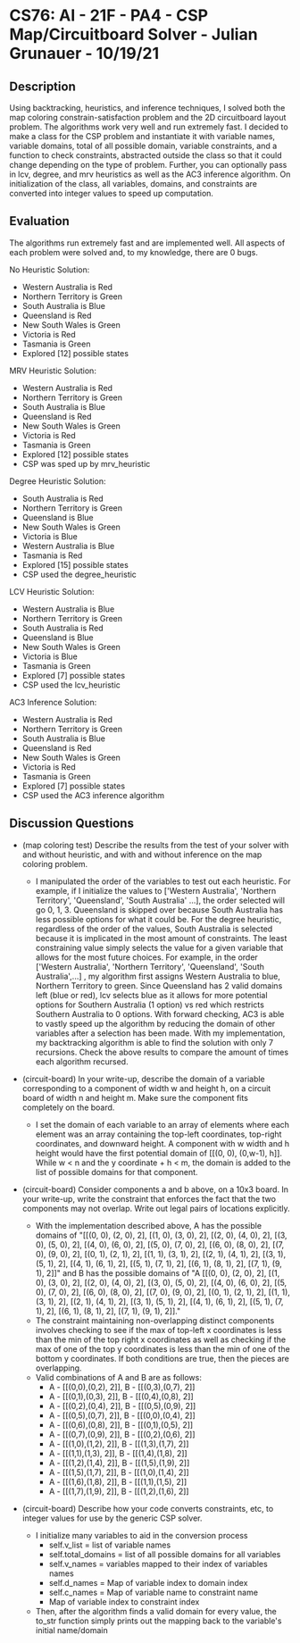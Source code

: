 # CS76: AI - 21F - PA4 - CSP Map/Circuitboard Solver - Julian Grunauer - 10/19/21

## Description
Using backtracking, heuristics, and inference techniques, I solved both the map coloring constrain-satisfaction problem and the 2D circuitboard layout problem. The algorithms work very well and run extremely fast. I decided to make a class for the CSP problem and instantiate it with variable names, variable domains, total of all possible domain, variable constraints, and a function to check constraints, abstracted outside the class so that it could change depending on the type of problem. Further, you can optionally pass in lcv, degree, and mrv heuristics as well as the AC3 inference algorithm. On initialization of the class, all variables, domains, and constraints are converted into integer values to speed up computation. 


## Evaluation
The algorithms run extremely fast and are implemented well. All aspects of each problem were solved and, to my knowledge, there are 0 bugs.  

No Heuristic Solution:
* Western Australia is Red
* Northern Territory is Green
* South Australia is Blue
* Queensland is Red
* New South Wales is Green
* Victoria is Red
* Tasmania is Green
* Explored [12] possible states

MRV Heuristic Solution:
* Western Australia is Red
* Northern Territory is Green
* South Australia is Blue
* Queensland is Red
* New South Wales is Green
* Victoria is Red
* Tasmania is Green
* Explored [12] possible states
* CSP was sped up by mrv_heuristic

Degree Heuristic Solution:
* South Australia is Red
* Northern Territory is Green
* Queensland is Blue
* New South Wales is Green
* Victoria is Blue
* Western Australia is Blue
* Tasmania is Red
* Explored [15] possible states
* CSP used the degree_heuristic

LCV Heuristic Solution:
* Western Australia is Blue
* Northern Territory is Green
* South Australia is Red
* Queensland is Blue
* New South Wales is Green
* Victoria is Blue
* Tasmania is Green
* Explored [7] possible states
* CSP used the lcv_heuristic

AC3 Inference Solution:
* Western Australia is Red
* Northern Territory is Green
* South Australia is Blue
* Queensland is Red
* New South Wales is Green
* Victoria is Red
* Tasmania is Green
* Explored [7] possible states
* CSP used the AC3 inference algorithm




## Discussion Questions

* (map coloring test) Describe the results from the test of your solver with and without heuristic, and with and without inference on the map coloring problem.
  * I manipulated the order of the variables to test out each heuristic. For example, if I initialize the values to ['Western Australia', 'Northern Territory', 'Queensland', 'South Australia' ...], the order selected will go 0, 1, 3. Queensland is skipped over because South Australia has less possible options for what it could be. For the degree heuristic, regardless of the order of the values, South Australia is selected because it is implicated in the most amount of constraints. The least constraining value simply selects the value for a given variable that allows for the most future choices. For example, in the order ['Western Australia', 'Northern Territory',  'Queensland', 'South Australia',...] , my algorithm first assigns Western Australia to blue, Northern Territory to green. Since Queensland has 2 valid domains left (blue or red), lcv selects blue as it allows for more potential options for Southern Australia (1 option) vs red which restricts Southern Australia to 0 options. With forward checking, AC3 is able to vastly speed up the algorithm by reducing the domain of other variables after a selection has been made. With my implementation, my backtracking algorithm is able to find the solution with only 7 recursions. Check the above results to compare the amount of times each algorithm recursed. 

* (circuit-board) In your write-up, describe the domain of a variable corresponding to a component of width w and height h, on a circuit board of width n and height m.  Make sure the component fits completely on the board.
	* I set the domain of each variable to an array of elements where each element was an array containing the top-left coordinates, top-right coordinates, and downward height. A component with w width and h height would have the first potential domain of [[(0, 0), (0,w-1), h]]. While w < n and the y coordinate + h < m, the domain is added to the list of possible domains for that component.

* (circuit-board) Consider components a and b above, on a 10x3 board.  In your write-up, write the constraint that enforces the fact that the two components may not overlap.  Write out legal pairs of locations explicitly.
    * With the implementation described above, A has the possible domains of "[[(0, 0), (2, 0), 2], [(1, 0), (3, 0), 2], [(2, 0), (4, 0), 2], [(3, 0), (5, 0), 2], [(4, 0), (6, 0), 2], [(5, 0), (7, 0), 2], [(6, 0), (8, 0), 2], [(7, 0), (9, 0), 2], [(0, 1), (2, 1), 2], [(1, 1), (3, 1), 2], [(2, 1), (4, 1), 2], [(3, 1), (5, 1), 2], [(4, 1), (6, 1), 2], [(5, 1), (7, 1), 2], [(6, 1), (8, 1), 2], [(7, 1), (9, 1), 2]]" and B has the possible domains of "A [[(0, 0), (2, 0), 2], [(1, 0), (3, 0), 2], [(2, 0), (4, 0), 2], [(3, 0), (5, 0), 2], [(4, 0), (6, 0), 2], [(5, 0), (7, 0), 2], [(6, 0), (8, 0), 2], [(7, 0), (9, 0), 2], [(0, 1), (2, 1), 2], [(1, 1), (3, 1), 2], [(2, 1), (4, 1), 2], [(3, 1), (5, 1), 2], [(4, 1), (6, 1), 2], [(5, 1), (7, 1), 2], [(6, 1), (8, 1), 2], [(7, 1), (9, 1), 2]]."
    * The constraint maintaining non-overlapping distinct components involves checking to see if the max of top-left x coordinates is less than the min of the top right x coordinates as well as checking if the max of one of the top y coordinates is less than the min of one of the bottom y coordinates. If both conditions are true, then the pieces are overlapping.
    * Valid combinations of A and B are as follows:
        * A - [[(0,0),(0,2), 2]], B - [[(0,3),(0,7), 2]]
        * A - [[(0,1),(0,3), 2]], B - [[(0,4),(0,8), 2]]
        * A - [[(0,2),(0,4), 2]], B - [[(0,5),(0,9), 2]]
        * A - [[(0,5),(0,7), 2]], B - [[(0,0),(0,4), 2]]
        * A - [[(0,6),(0,8), 2]], B - [[(0,1),(0,5), 2]]
        * A - [[(0,7),(0,9), 2]], B - [[(0,2),(0,6), 2]]
        * A - [[(1,0),(1,2), 2]], B - [[(1,3),(1,7), 2]]
        * A - [[(1,1),(1,3), 2]], B - [[(1,4),(1,8), 2]]
        * A - [[(1,2),(1,4), 2]], B - [[(1,5),(1,9), 2]]
        * A - [[(1,5),(1,7), 2]], B - [[(1,0),(1,4), 2]]
        * A - [[(1,6),(1,8), 2]], B - [[(1,1),(1,5), 2]]
        * A - [[(1,7),(1,9), 2]], B - [[(1,2),(1,6), 2]]


* (circuit-board) Describe how your code converts constraints, etc, to integer values for use by the generic CSP solver.
  * I initialize many variables to aid in the conversion process
    * self.v_list = list of variable names
    * self.total_domains = list of all possible domains for all variables
    * self.v_names = variables mapped to their index of variables names
    * self.d_names = Map of variable index to domain index
    * self.c_names = Map of variable name to constraint name
    * Map of variable index to constraint index
  * Then, after the algorithm finds a valid domain for every value, the to_str function simply prints out the mapping back to the variable's initial name/domain



